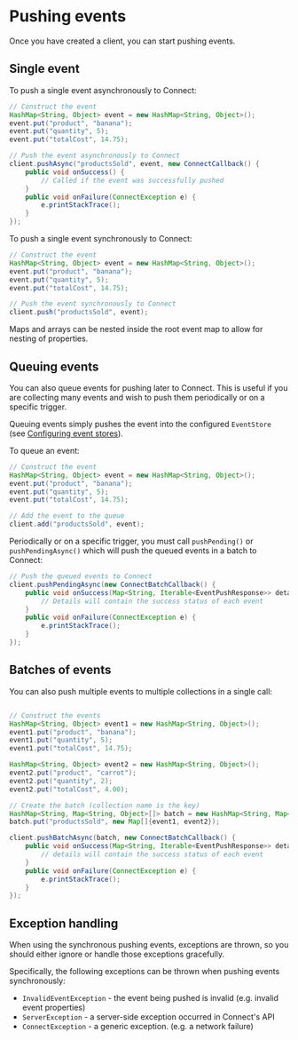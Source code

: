 # Pushing events

Once you have created a client, you can start pushing events.

## Single event

To push a single event asynchronously to Connect:

```java
// Construct the event
HashMap<String, Object> event = new HashMap<String, Object>();
event.put("product", "banana");
event.put("quantity", 5);
event.put("totalCost", 14.75);

// Push the event asynchronously to Connect
client.pushAsync("productsSold", event, new ConnectCallback() {
	public void onSuccess() {
    	// Called if the event was successfully pushed
	}
	public void onFailure(ConnectException e) {
		e.printStackTrace();
	}
});
```

To push a single event synchronously to Connect:

```java
// Construct the event
HashMap<String, Object> event = new HashMap<String, Object>();
event.put("product", "banana");
event.put("quantity", 5);
event.put("totalCost", 14.75);

// Push the event synchronously to Connect
client.push("productsSold", event);
```

Maps and arrays can be nested inside the root event map to allow for nesting of properties.

## Queuing events

You can also queue events for pushing later to Connect.  This is useful if you are collecting many events and wish to push them periodically or on a specific trigger.

Queuing events simply pushes the event into the configured `EventStore` (see [Configuring event stores](#configuring-event-stores)).

To queue an event:

```java
// Construct the event
HashMap<String, Object> event = new HashMap<String, Object>();
event.put("product", "banana");
event.put("quantity", 5);
event.put("totalCost", 14.75);

// Add the event to the queue
client.add("productsSold", event);
```

Periodically or on a specific trigger, you must call `pushPending()` or `pushPendingAsync()` which will push the queued events in a batch to Connect:

```java
// Push the queued events to Connect
client.pushPendingAsync(new ConnectBatchCallback() {
	public void onSuccess(Map<String, Iterable<EventPushResponse>> details) {
		// Details will contain the success status of each event
	}
	public void onFailure(ConnectException e) {
		e.printStackTrace();
	}
});

```

## Batches of events

You can also push multiple events to multiple collections in a single call:

```java

// Construct the events
HashMap<String, Object> event1 = new HashMap<String, Object>();
event1.put("product", "banana");
event1.put("quantity", 5);
event1.put("totalCost", 14.75);

HashMap<String, Object> event2 = new HashMap<String, Object>();
event2.put("product", "carrot");
event2.put("quantity", 2);
event2.put("totalCost", 4.00);

// Create the batch (collection name is the key)
HashMap<String, Map<String, Object>[]> batch = new HashMap<String, Map<String, Object>[]>();
batch.put("productsSold", new Map[]{event1, event2});

client.pushBatchAsync(batch, new ConnectBatchCallback() {
	public void onSuccess(Map<String, Iterable<EventPushResponse>> details) {
		// details will contain the success status of each event
	}
    public void onFailure(ConnectException e) {
        e.printStackTrace();
    }
});

```

## Exception handling

When using the synchronous pushing events, exceptions are thrown, so you should either ignore or handle those exceptions gracefully.

Specifically, the following exceptions can be thrown when pushing events synchronously:

* `InvalidEventException` - the event being pushed is invalid (e.g. invalid event properties)
* `ServerException` - a server-side exception occurred in Connect's API
* `ConnectException` - a generic exception. (e.g. a network failure)
